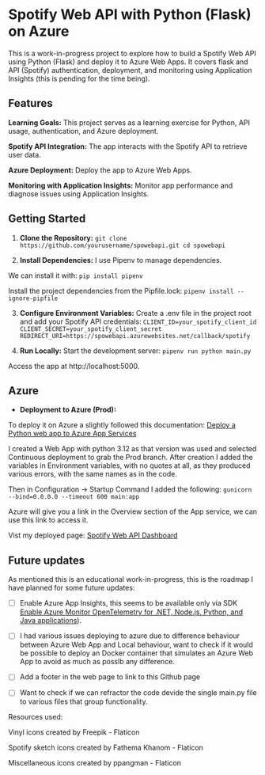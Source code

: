# Spotify Web API with Python (Flask) on Azure 
This is a work-in-progress project to explore how to build a Spotify Web API using Python (Flask) and deploy it to Azure Web Apps. 
It covers flask and API (Spotify) authentication, deployment, and monitoring using Application Insights (this is pending for the time being).

## Features
**Learning Goals:** This project serves as a learning exercise for Python, API usage, authentication, and Azure deployment.

**Spotify API Integration:** The app interacts with the Spotify API to retrieve user data.

**Azure Deployment:** Deploy the app to Azure Web Apps.

**Monitoring with Application Insights:** Monitor app performance and diagnose issues using Application Insights.


## Getting Started
1. **Clone the Repository:**
`git clone https://github.com/yourusername/spowebapi.git
cd spowebapi`

2. **Install Dependencies:** I use Pipenv to manage dependencies.

We can install it with:
`pip install pipenv`

Install the project dependencies from the Pipfile.lock:
`pipenv install --ignore-pipfile`

3. **Configure Environment Variables:**
Create a .env file in the project root and add your Spotify API credentials:
`CLIENT_ID=your_spotify_client_id
CLIENT_SECRET=your_spotify_client_secret
REDIRECT_URI=https://spowebapi.azurewebsites.net/callback/spotify`

4. **Run Locally:**
Start the development server:
`pipenv run python main.py`

Access the app at http://localhost:5000.

## Azure
- **Deployment to Azure (Prod):**

To deploy it on Azure a slightly followed this documentation: 
[Deploy a Python web app to Azure App Services](https://learn.microsoft.com/en-us/azure/app-service/quickstart-python?tabs=flask%2Cwindows%2Cazure-portal%2Clocal-git-deploy%2Cdeploy-instructions-azportal%2Cterminal-bash%2Cdeploy-instructions-zip-azcli)

I created a Web App with python 3.12 as that version was used and selected Continuous deployment to grab the Prod branch.
After creation I added the variables in Environment variables, with no quotes at all, as they produced various errors, with the same names as in the code.

Then in Configuration -> Startup Command I added the following:
`gunicorn --bind=0.0.0.0 --timeout 600 main:app`

Azure will give you a link in the Overview section of the App service, we can use this link to access it. 

Vist my deployed page: 
[Spotify Web API Dashboard](https://spowebapi.azurewebsites.net)




## Future updates
As mentioned this is an educational work-in-progress, this is the roadmap I have planned for some future updates:
- [ ] Enable Azure App Insights, this seems to be available only via SDK [Enable Azure Monitor OpenTelemetry for .NET, Node.js, Python, and Java applications]([https://learn.microsoft.com/en-us/azure/azure-monitor/app/opentelemetry-enable?tabs=python)).
- [ ] I had various issues deploying to azure due to difference behaviour between Azure Web App and Local behaviour, want to check if it would be possible to deploy an Docker container that simulates an Azure Web App to avoid as much as posslb any difference.
- [ ] Add a footer in the web page to link to this Github page
- [ ] Want to check if we can refractor the code devide the single main.py file to various files that group functionality.


Resources used:

Vinyl icons created by Freepik - Flaticon

Spotify sketch icons created by Fathema Khanom - Flaticon

Miscellaneous icons created by ppangman - Flaticon
